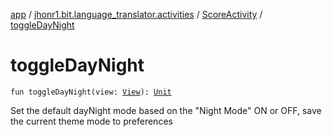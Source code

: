 [app](../../index.md) / [jhonr1.bit.language_translator.activities](../index.md) / [ScoreActivity](index.md) / [toggleDayNight](./toggle-day-night.md)

# toggleDayNight

`fun toggleDayNight(view: `[`View`](https://developer.android.com/reference/android/view/View.html)`): `[`Unit`](https://kotlinlang.org/api/latest/jvm/stdlib/kotlin/-unit/index.html)

Set the default dayNight mode based on the "Night Mode" ON or OFF, save the current theme mode to preferences


